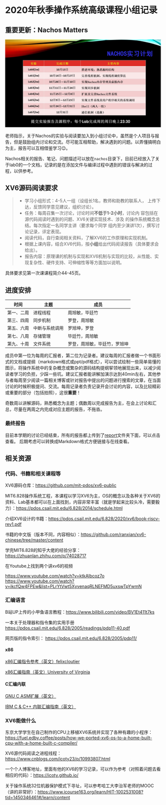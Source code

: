 # 2020年秋季操作系统高级课程小组记录

## 重要更新：Nachos Matters

![nachos_timeline](./img/nachos_time_line.png)


老师指示，关于Nachos的实验与阅读要加入到小组讨论中，虽然是个人项目与报告，但是鼓励组内讨论和交流。尽可能互相帮助，解决遇到的问题。以弄懂搞明白为主，报告可以互相借鉴学习😉。

Nachos相关的报告、笔记、问题描述可以放在`nachos`目录下，目前已经放入了关于lab0的一个文档，记录的是在添加文件与编译过程中遇到的错误与解决的过程，以供参考。

## XV6源码阅读要求

>- 学习小组形式：4-5人一组（设组长1名，教师和助教的联系人， 上传下达，反馈同学意见建议，组织讨论）。
>- 任务：每周召集一次讨论，讨论时间**不低于1-2小时**，讨论内 容包括在源代码阅读时遇到的问题、XV6关键实现技术、涉及 的操作系统概念总结。每次指定一名同学主讲（要求每个同学 组内至少演讲1次），撰写讨论记录，评定表现。
>- 阅读代码，自行查阅相关资料，了解XV6的工作原理和实现机制。
>- 根据上课内容，结合XV6代码，按**小组**给出代码阅读报告（具体要求会给出）。
>- 报告内容：原理课的机制与实现和XV6机制与实现的比较，从性能、实现复杂性、硬件支持、可伸缩性等等方面加以说明。

具体要求见第一次课课程简介44-45页。

## 进度安排

| 时间       | 主题           | 成员           |
| ---------- | -------------- | -------------- |
| 第一、二周 | 进程线程       | 周旭敏，毕廷竹 |
| 第三、四周 | 同步机制       | 罗登，周旭敏   |
| 第五、六周 | 中断与系统调用 | 罗旭坤，罗登   |
| 第七、八周 | 存储管理       | 毕廷竹，周旭敏 |          |
| 第九、十周 | 文件系统       | 罗登，周旭敏，毕廷竹，罗旭坤 | 

成员中第一位为每周的汇报者，第二位为记录者。建议每周的汇报者做一个书面形式的文档或提纲（markdown格式或ppt/pdf格式），可以尝试绘制一些简单易懂的图示，将操作系统中的复杂概念或繁杂的源码结构提纲挈领地展现出来，以减少阅读者学习的负担，少踩一些坑。建议汇报者能讲解加演示达到40min左右，其他参与者每周至少阅读一篇相关博客或针对报告中提出的问题进行搜索的文章，在当面讨论的时候积极提问、交流。每周记录者负责记录开会讨论的内容，以及比较精彩或重要的部分（包括拍照），这很**重要**！

奇数周以讲解源码，熟悉概念为主题；偶数周以完成报告为主，在会上讨论和汇总，尽量在两周之内完成对应主题的报告，不拖沓。

### 最终报告

目前本学期的讨论已经结束，所有的报告都上传到了[report](https://github.com/RonDen/os_notes/report/)文件夹下面，可以点击查看。
后期考虑可以转换成Markdown格式方便链接与在线查看。

## 相关资源

### 代码、书籍和相关课程等

XV6源码仓库：https://github.com/mit-pdos/xv6-public

MIT6.828操作系统工程，本课程以学习XV6为主，OS的概念以及各种关于XV6的资料、Lab基本都可以在上面找到，内容非常丰富（就是学起来比较头冷，需要毅力）：https://pdos.csail.mit.edu/6.828/2014/schedule.html

介绍XV6设计的书籍：https://pdos.csail.mit.edu/6.828/2020/xv6/book-riscv-rev1.pdf

书籍的中文版（版本不同，内容相似）：https://github.com/ranxian/xv6-chinese/tree/master/content

学完MIT6.828的知乎大佬的经验分享：https://zhuanlan.zhihu.com/p/74028717

在Youtube上找到两个讲xv6的视频

https://www.youtube.com/watch?v=ktkAlbcoz7o
https://www.youtube.com/watch?v=ikcfQw4FPEw&list=PLrYtVwt5XyvenaqRLNEFMD5uxswTpYwmN

### 汇编语言

B站UP上传的小甲鱼语言教程：https://www.bilibili.com/video/BV1Et411t7ks

一本关于处理器和指令集的实用手册  https://pdos.csail.mit.edu/6.828/2005/readings/pdp11-40.pdf

网页版的指令索引： https://pdos.csail.mit.edu/6.828/2005/pdp11/

#### x86

[x86汇编指令参考（英文）felixcloutier](https://www.felixcloutier.com/x86/)

[x86汇编指南（英文）University of Virginia](https://www.cs.virginia.edu/~evans/cs216/guides/x86.html)

#### C汇编内联

[GNU C ASM扩展（英文）](https://gcc.gnu.org/onlinedocs/gcc/Extended-Asm.html)

[IBM C & C++ 内联汇编指南（英文）](https://www.ibm.com/developerworks/rational/library/inline-assembly-c-cpp-guide/index.html)

### XV6能做什么

东京大学学生在自己制作的CPU上移植XV6系统并实现了各种有趣的小程序：https://fuel.edby.coffee/posts/how-we-ported-xv6-os-to-a-home-built-cpu-with-a-home-built-c-compiler/

XV6源代码阅读之进程线程：https://www.cnblogs.com/icoty23/p/10993807.html

一个个人博客地址，里面有他的XV6的学习记录，可以作为参考（对照着问题去看相应的代码）：https://icoty.github.io/

关于操作系统32位机器保护模式下寻址，可以参考哈工大李治军老师的MOOC（讲的非常好）：https://www.icourse163.org/learn/HIT-1002531008?tid=1450346461#/learn/content
